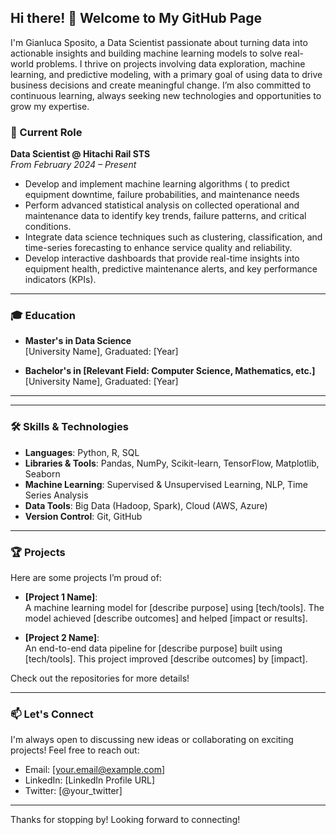 ## Hi there! 👋 Welcome to My GitHub Page

I'm Gianluca Sposito, a Data Scientist passionate about turning data into actionable insights and building machine learning models to solve real-world problems. I thrive on projects involving data exploration, machine learning, and predictive modeling, with a primary goal of using data to drive business decisions and create meaningful change. I’m also committed to continuous learning, always seeking new technologies and opportunities to grow my expertise.

### 💼 Current Role

**Data Scientist @ Hitachi Rail STS**  
*From February 2024 – Present*

- Develop and implement machine learning algorithms ( to predict equipment downtime, failure probabilities, and maintenance needs
- Perform advanced statistical analysis on collected operational and maintenance data to identify key trends, failure patterns, and critical conditions.
- Integrate data science techniques such as clustering, classification, and time-series forecasting to enhance service quality and reliability.
- Develop interactive dashboards that provide real-time insights into equipment health, predictive maintenance alerts, and key performance indicators (KPIs).

---

### 🎓 Education

- **Master's in Data Science**  
  [University Name], Graduated: [Year]

- **Bachelor's in [Relevant Field: Computer Science, Mathematics, etc.]**  
  [University Name], Graduated: [Year]

---


---

### 🛠️ Skills & Technologies

- **Languages**: Python, R, SQL
- **Libraries & Tools**: Pandas, NumPy, Scikit-learn, TensorFlow, Matplotlib, Seaborn
- **Machine Learning**: Supervised & Unsupervised Learning, NLP, Time Series Analysis
- **Data Tools**: Big Data (Hadoop, Spark), Cloud (AWS, Azure)
- **Version Control**: Git, GitHub

---

### 🏆 Projects

Here are some projects I’m proud of:

- **[Project 1 Name]**:  
  A machine learning model for [describe purpose] using [tech/tools]. The model achieved [describe outcomes] and helped [impact or results].

- **[Project 2 Name]**:  
  An end-to-end data pipeline for [describe purpose] built using [tech/tools]. This project improved [describe outcomes] by [impact].

Check out the repositories for more details!

---

### 📫 Let's Connect

I'm always open to discussing new ideas or collaborating on exciting projects! Feel free to reach out:

- Email: [your.email@example.com]
- LinkedIn: [LinkedIn Profile URL]
- Twitter: [@your_twitter]

---

Thanks for stopping by! Looking forward to connecting!
















<!--
**gianlucasposito/gianlucasposito** is a ✨ _special_ ✨ repository because its `README.md` (this file) appears on your GitHub profile.

Here are some ideas to get you started:

- 🔭 I’m currently working on ...
- 🌱 I’m currently learning ...
- 👯 I’m looking to collaborate on ...
- 🤔 I’m looking for help with ...
- 💬 Ask me about ...
- 📫 How to reach me: ...
- 😄 Pronouns: ...
- ⚡ Fun fact: ...
-->
